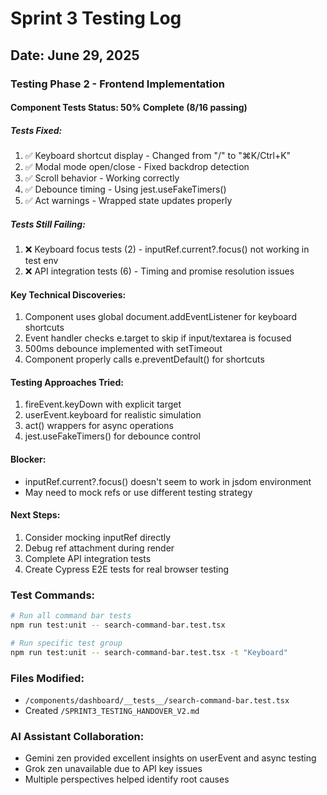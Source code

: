 # Sprint 3 Testing Log

## Date: June 29, 2025

### Testing Phase 2 - Frontend Implementation

#### Component Tests Status: 50% Complete (8/16 passing)

##### Tests Fixed:
1. ✅ Keyboard shortcut display - Changed from "/" to "⌘K/Ctrl+K"
2. ✅ Modal mode open/close - Fixed backdrop detection
3. ✅ Scroll behavior - Working correctly
4. ✅ Debounce timing - Using jest.useFakeTimers()
5. ✅ Act warnings - Wrapped state updates properly

##### Tests Still Failing:
1. ❌ Keyboard focus tests (2) - inputRef.current?.focus() not working in test env
2. ❌ API integration tests (6) - Timing and promise resolution issues

#### Key Technical Discoveries:
1. Component uses global document.addEventListener for keyboard shortcuts
2. Event handler checks e.target to skip if input/textarea is focused
3. 500ms debounce implemented with setTimeout
4. Component properly calls e.preventDefault() for shortcuts

#### Testing Approaches Tried:
1. fireEvent.keyDown with explicit target
2. userEvent.keyboard for realistic simulation
3. act() wrappers for async operations
4. jest.useFakeTimers() for debounce control

#### Blocker:
- inputRef.current?.focus() doesn't seem to work in jsdom environment
- May need to mock refs or use different testing strategy

#### Next Steps:
1. Consider mocking inputRef directly
2. Debug ref attachment during render
3. Complete API integration tests
4. Create Cypress E2E tests for real browser testing

### Test Commands:
```bash
# Run all command bar tests
npm run test:unit -- search-command-bar.test.tsx

# Run specific test group
npm run test:unit -- search-command-bar.test.tsx -t "Keyboard"
```

### Files Modified:
- `/components/dashboard/__tests__/search-command-bar.test.tsx`
- Created `/SPRINT3_TESTING_HANDOVER_V2.md`

### AI Assistant Collaboration:
- Gemini zen provided excellent insights on userEvent and async testing
- Grok zen unavailable due to API key issues
- Multiple perspectives helped identify root causes